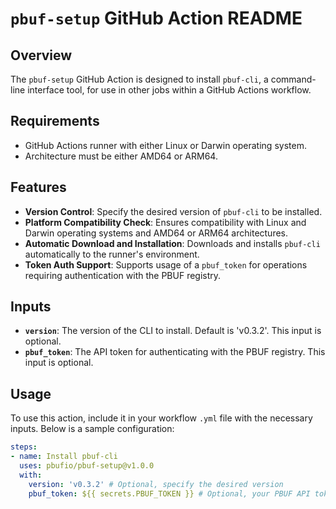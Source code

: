 # `pbuf-setup` GitHub Action README

## Overview
The `pbuf-setup` GitHub Action is designed to install `pbuf-cli`, a command-line interface tool, for use in other jobs within a GitHub Actions workflow. 

## Requirements
- GitHub Actions runner with either Linux or Darwin operating system.
- Architecture must be either AMD64 or ARM64.

## Features
- **Version Control**: Specify the desired version of `pbuf-cli` to be installed.
- **Platform Compatibility Check**: Ensures compatibility with Linux and Darwin operating systems and AMD64 or ARM64 architectures.
- **Automatic Download and Installation**: Downloads and installs `pbuf-cli` automatically to the runner's environment.
- **Token Auth Support**: Supports usage of a `pbuf_token` for operations requiring authentication with the PBUF registry.

## Inputs
- **`version`**: The version of the CLI to install. Default is 'v0.3.2'. This input is optional.
- **`pbuf_token`**: The API token for authenticating with the PBUF registry. This input is optional.

## Usage
To use this action, include it in your workflow `.yml` file with the necessary inputs. Below is a sample configuration:

```yml
steps:
- name: Install pbuf-cli
  uses: pbufio/pbuf-setup@v1.0.0
  with:
    version: 'v0.3.2' # Optional, specify the desired version
    pbuf_token: ${{ secrets.PBUF_TOKEN }} # Optional, your PBUF API token
```